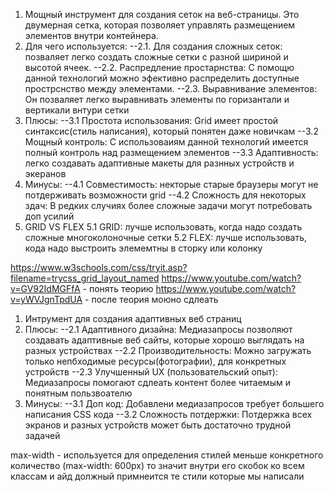 <!-- GRID -->
1. Мощный инструмент для создания сеток на веб-страницы. Это двумерная сетка, которая позволяет управлять размещением элементов внутри контейнера.
2. Для чего используется:
    --2.1. Для создания сложных сеток: позваляет легко создать сложные сетки с разной шириной и высотой ячеек.
    --2.2. Распредление простарнства: С помощю данной технологий можно эфективно распределить доступные прострснство между элементами.
    --2.3. Выравнивание элементов: Он позваляет легко выравнивать элементы по горизантали и вертикали внтури сетки
3. Плюсы:
    --3.1 Простота использования: Grid имеет простой синтаксис(стиль написания), который понятен даже новичкам
    --3.2 Мощный контроль: С использоваиям данной технологий имеется полный контроль над размещением элементов
    --3.3 Адаптивность: легко создавать адаптивные макеты для разнных устройств и экеранов
 4. Минусы:
    --4.1 Совместимость: некторые старые браузеры могут не потдерживать возможности grid
    --4.2 Сложность для некоторых здач: В редких случиях более сложные задачи могут потребовать доп усилий
 5. GRID VS FLEX
    5.1 GRID: лучше использовать, когда надо создать сложные многоколоночные сетки
    5.2 FLEX: лучше использовать, кода надо выстроить элемемтны в сторку или колонку


https://www.w3schools.com/css/tryit.asp?filename=trycss_grid_layout_named
https://www.youtube.com/watch?v=GV92IdMGFfA - понять теорию
https://www.youtube.com/watch?v=yWVJgnTpdUA - после теория моюно сдлеать


<!-- MEDIA QUERIES -->

1. Интрумент для создания адаптивных веб страниц
2. Плюсы:
   --2.1 Адаптивного дизайна: Медиазапросы позволяют создавать адаптивные веб сайты, которые хорошо выглядать на разных устройствах
   --2.2 Производительность: Можно загружать только непбходимые ресурсы(фотографии), для конкретных устройств
   --2.3 Улучшенный UX (пользовательский опыт): Медиазапросы помогают сдлеать контент более читаемым и понятным пользвоателю
3. Минусы:
   --3.1 Доп код: Добавлени медиазапросов требует большего написания CSS кода
   --3.2 Сложность потдержки: Потдержка всех экранов и разных устройств может быть  достаточно трудной задачей


max-width - используется для определения стилей меньше конкретного количество (max-width: 600px) то значит внутри его скобок ко всем классам и айд должный примнеится те стили которые мы написали